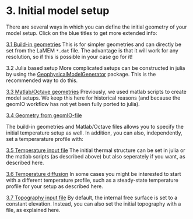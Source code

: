 # 3. Initial model setup

There are several ways in which you can define the initial geometry of your model setup. Click on the blue titles to get more extended info:

[3.1 Build-in geometries](BuildinGeometries.md)
This is for simpler geometries and can directly be set from the LaMEM `*.dat` file. The advantage is that it will work for any resolution, so if this is possible in your case go for it!

3.2 Julia based setup
More complicated setups can be constructed in julia by using the [GeophysicalModelGenerator](https://github.com/JuliaGeodynamics/GeophysicalModelGenerator.jl) package. This is the recommended way to do this.

[3.3 Matlab/Octave geometries](GenerateModelSetup_MATLAB.md) 
Previously, we used matlab scripts to create model setups. We keep this here for historical reasons (and because the geomIO workflow has not yet been fully ported to julia). 

[3.4 Geometry from geomIO-file](PolygonGeometry.md)

The build-in geometries and Matlab/Octave files allows you to specify the initial temperature setup as well. 
In addition, you can also, independently, set a temperarature profile with: 

[3.5 Temperature input file](TempInputFile.md)
The initial thermal structure can be set in julia or the matlab scripts (as described above) but also seperately if you want, as described here. 

[3.6 Temperature diffusion](TempDiffusion.md)
In some cases you might be interested to start with a different temperature profile, such as a steady-state temperature profile for your setup as described here.

[3.7 Topography input file](TopoFile.md)
By default, the internal free surface is set to a constant elevation. Instead, you can also set the initial topography with a file, as explained here.